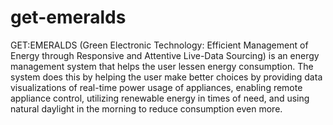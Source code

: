 # get-emeralds
GET:EMERALDS (Green Electronic Technology: Efficient Management of Energy through Responsive and Attentive Live-Data Sourcing) is an energy management system that helps the user lessen energy consumption. The system does this by helping the user make better choices by providing data visualizations of real-time power usage of appliances, enabling remote appliance control, utilizing renewable energy in times of need, and using natural daylight in the morning to reduce consumption even more.
